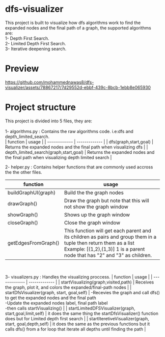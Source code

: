 # dfs-visualizer
This project is built to visualize how dfs algorithms work to find the expanded nodes and the final path of a graph, the supported algorithms are:<br>
1- Depth First Search.<br>
2- Limited Depth First Search.<br>
3- Iterative deepening search.<br>

# Preview
https://github.com/mohammednawas8/dfs-visualizer/assets/78867217/7d29552d-ebbf-439c-8bcb-1ebb8e065930

# Project structure
This project is divided into 5 files, they are:<br><br>
1- algorithms.py : Contains the raw algorithms code. i.e:dfs and depth_limited_search.<br>
| function  | usage |
| ------------- | ------------- |
| dfs(graph,start,goal)  | Returns the expanded nodes and the final path when visualizing dfs |
| depth_limited_search(graph,start,goal)  | Returns the expanded nodes and the final path when visualizing depth limited search  |
<br>

2- helper.py : Contains helper functions that are commonly used accross the the other files.

| function  | usage |
| ------------- | ------------- |
| buildGraphUI(graph)  | Build the the graph nodes |
| drawGraph()  | Draw the graph but note that this will not show the graph window  |
| showGraph()  | Shows up the graph window  |
| closeGraph()  | Close the graph window  |
| getEdgesFromGraph()  | This function will get each parent and its children as pairs and group them in a tuple then return them as a list<br>Example: [(1,2),(1,3)] 1 is a parent node that has "2" and "3" as children.  |
<br>

3- visualizers.py : Handles the visualizing proccess.
| function  | usage |
| ------------- | ------------- |
| startVisualizing(graph,visited,path) | Receives the graph, plot it, and colors the expanded/final-path nodes |
| startDfsVisualizer(graph, start, goal,self)  | -Recevies the graph and call dfs() to get the expanded nodes and the final path<br>-Update the expanded nodes label, final path label<br>-then calls startVisualizing() |
| startLimitedDFSVisualizer(graph, start,goal,limit,self)  | it does the same thing the startDfsVisualizer() function does but for Limited depth first search |
| startIteretiveVisualizer(graph, start, goal,depth,self)  | it does the same as the previous functions but it calls dfs() from a for loop that iterate all depths until finding the path |
